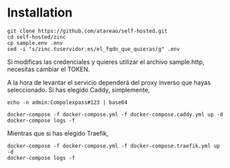 # Installation

```
git clone https://github.com/atareao/self-hosted.git
cd self-hosted/zinc
cp sample.env .env
sed -i "s/zinc.tuservidor.es/el_fqdn_que_quieras/g" .env
```

Si modificas las credenciales y quieres utilizar el archivo sample.http, necesitas cambiar el TOKEN.

A la hora de levantar el servicio dependerá del proxy inverso que hayas seleccionado. Si has elegido Caddy, simplemente,


```
echo -n admin:Compolexpass#123 | base64
```

```
docker-compose -f docker-compose.yml -f docker-compose.caddy.yml up -d
docker-compose logs -f
```

Mientras que si has elegido Traefik,

```
docker-compose -f docker-compose.yml -f docker-compose.traefik.yml up -d
docker-compose logs -f
```
